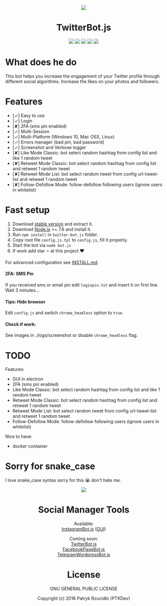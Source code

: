 <p align="center"><a href="https://twitter-bot.js.ptkdev.io" alt="Screenshot"><img src="https://ptkdev.it/img/bot/twitter-bot.js.png"></a></p>

<p align="center"><h1 align="center">TwitterBot.js</h1></p>

<p align="center"><a href="#" alt="License"><img src="https://img.shields.io/badge/license-GLPv3-brightgreen.svg"></a>
<a href="https://github.com/GoogleChrome/puppeteer" alt="powered by puppeteer"><img src="https://img.shields.io/badge/powered%20by-puppeteer-46aef7.svg"></a>
<a href="https://github.com/social-manager-tools/twitter-bot.js/releases" alt="Version"><img src="https://img.shields.io/badge/version-IN%20DEVELOPMENT-lightgrey.svg"></a>
<a href="https://slack.ptkdev.io" alt="Slack Chat"><img src="https://img.shields.io/badge/chat%20on-Slack-orange.svg"></a>
<a href="https://paypal.me/ptkdev" alt="Paypale Donate"><img src="https://img.shields.io/badge/donate-PayPal-red.svg"></a></p>

# What does he do
This bot helps you increase the engagement of your Twitter profile through different social algorithms. Increase the likes on your photos and followers.

# Features
* [✓] Easy to use
* [✓] Login
* [✘] 2FA (sms pin enabled)
* [✓] Multi-Session
* [✓] Multi-Platform (Windows 10, Mac OSX, Linux)
* [✓] Errors manager (bad pin, bad password)
* [✓] Screenshot and Verbose logger
* [✘] Like Mode Classic: bot select random hashtag from config list and like 1 random tweet
* [✘] Retweet Mode Classic: bot select random hashtag from config list and retweet 1 random tweet
* [✘] Retweet Mode List: bot select random tweet from config url-tweet-list and retweet 1 random tweet
* [✘] Follow-Defollow Mode: follow-defollow following users (ignore users in whitelist) 

# Fast setup
1. Download [stable version](https://github.com/social-manager-tools/twitter-bot.js/releases) and extract it.
2. Download [Node.js](https://nodejs.org/it/) >= 7.6 and install it.
3. Run `npm install` in `twitter-bot.js` folder.
4. Copy root file `config.js.tpl` to `config.js`, fill it properly.
5. Start the bot via `node bot.js`
6. If work add star :star: at this project :heart:

For advanced configuration see [INSTALL.md](https://github.com/social-manager-tools/twitter-bot.js/blob/master/INSTALL.md).

#### 2FA: SMS Pin
If you received sms or email pin edit `loginpin.txt` and insert it on first line. Wait 3 minutes...

#### Tips: Hide browser
Edit `config.js` and switch `chrome_headless` option to `true`.

#### Check if work:
See images in ./logs/screenshot or disable `chrome_headless` flag.

# TODO
Features:
* GUI in electron
* 2FA (sms pin enabled)
* Like Mode Classic: bot select random hashtag from config list and like 1 random tweet
* Retweet Mode Classic: bot select random hashtag from config list and retweet 1 random tweet
* Retweet Mode List: bot select random tweet from config url-tweet-list and retweet 1 random tweet
* Follow-Defollow Mode: follow-defollow following users (ignore users in whitelist) 

Nice to have:
* docker container

# Sorry for snake_case
I love snake_case syntax sorry for this :sob: don't hate me.

<p align="center"><a href="https://github.com/social-manager-tools" alt="Screenshot"><img src="https://ptkdev.it/img/bot/social-manager-tools.png"></a></p>
<p align="center"><h1 align="center">Social Manager Tools</h1></p>

<p align="center">Available:<br />
<a href="https://github.com/social-manager-tools/instagram-bot.js">InstagramBot.js</a> (<a href="https://github.com/social-manager-tools/instagram-bot-gui.js">GUI</a>)</p>

<p align="center">Coming soon:<br />
<a href="https://github.com/social-manager-tools/twitter-bot.js">TwitterBot.js</a><br />
<a href="https://github.com/social-manager-tools/facebookpage-bot.js">FacebookPageBot.js</a><br />
<a href="https://github.com/social-manager-tools/wordpress-telegram-bot.js">TelegramWordpressBot.js</a></p>

<p align="center"><h1 align="center">License</h1></p>

<p align="center">GNU GENERAL PUBLIC LICENSE</p>

<p align="center">Copyright (c) 2018 Patryk Rzucidło (PTKDev)</p>
